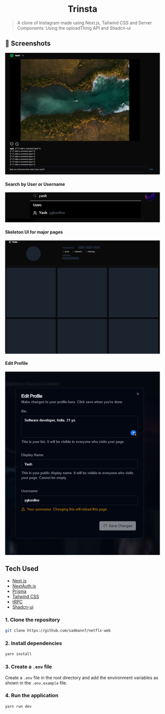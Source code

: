<h1 align="center">Trinsta</h1>

> A clone of Instagram made using Next.js, Tailwind CSS and Server Components: Using the uploadThing API and Shadcn-ui

## 📸 Screenshots

[![Trinsta](./public/Screenshot_20230909_082347.png)](https://trpc-insta.vercel.app)

#### Search by User or Username

![User Search](./public/Screenshot_20230909_082846.png)

#### Skeleton UI for major pages

![Skeleton UI](./public/Screenshot_20230909_083109.png)

#### Edit Profile

![Edit Profile](./public/Screenshot_20230909_094716.png)

## Tech Used

- [Next.js](https://nextjs.org)
- [NextAuth.js](https://next-auth.js.org)
- [Prisma](https://prisma.io)
- [Tailwind CSS](https://tailwindcss.com)
- [tRPC](https://trpc.io)
- [Shadcn-ui](https://ui.shadcn.com)

### 1. Clone the repository

```bash
git clone https://github.com/sadmann7/netflx-web
```

### 2. Install dependencies

```bash
yarn install
```

### 3. Create a `.env` file

Create a `.env` file in the root directory and add the environment variables as shown in the `.env.example` file.

### 4. Run the application

```bash
yarn run dev
```
